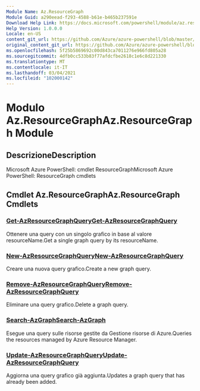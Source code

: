 ```yaml
---
Module Name: Az.ResourceGraph
Module Guid: a290eead-f293-4588-b61e-b465b237591e
Download Help Link: https://docs.microsoft.com/powershell/module/az.resourcegraph
Help Version: 1.0.0.0
Locale: en-US
content_git_url: https://github.com/Azure/azure-powershell/blob/master/src/ResourceGraph/ResourceGraph/help/Az.ResourceGraph.md
original_content_git_url: https://github.com/Azure/azure-powershell/blob/master/src/ResourceGraph/ResourceGraph/help/Az.ResourceGraph.md
ms.openlocfilehash: 5f25b5869692c00d843ca7011276e966fd805a28
ms.sourcegitcommit: 4dfb0cc533b83f77afdcfbe2618c1e6c8d221330
ms.translationtype: MT
ms.contentlocale: it-IT
ms.lasthandoff: 03/04/2021
ms.locfileid: "102000142"
---
```

# <span data-ttu-id="84540-101">Modulo Az.ResourceGraph</span><span class="sxs-lookup"><span data-stu-id="84540-101">Az.ResourceGraph Module</span></span>
## <span data-ttu-id="84540-102">Descrizione</span><span class="sxs-lookup"><span data-stu-id="84540-102">Description</span></span>
<span data-ttu-id="84540-103">Microsoft Azure PowerShell: cmdlet ResourceGraph</span><span class="sxs-lookup"><span data-stu-id="84540-103">Microsoft Azure PowerShell: ResourceGraph cmdlets</span></span>

## <span data-ttu-id="84540-104">Cmdlet Az.ResourceGraph</span><span class="sxs-lookup"><span data-stu-id="84540-104">Az.ResourceGraph Cmdlets</span></span>
### [<span data-ttu-id="84540-105">Get-AzResourceGraphQuery</span><span class="sxs-lookup"><span data-stu-id="84540-105">Get-AzResourceGraphQuery</span></span>](Get-AzResourceGraphQuery.md)
<span data-ttu-id="84540-106">Ottenere una query con un singolo grafico in base al valore resourceName.</span><span class="sxs-lookup"><span data-stu-id="84540-106">Get a single graph query by its resourceName.</span></span>

### [<span data-ttu-id="84540-107">New-AzResourceGraphQuery</span><span class="sxs-lookup"><span data-stu-id="84540-107">New-AzResourceGraphQuery</span></span>](New-AzResourceGraphQuery.md)
<span data-ttu-id="84540-108">Creare una nuova query grafico.</span><span class="sxs-lookup"><span data-stu-id="84540-108">Create a new graph query.</span></span>

### [<span data-ttu-id="84540-109">Remove-AzResourceGraphQuery</span><span class="sxs-lookup"><span data-stu-id="84540-109">Remove-AzResourceGraphQuery</span></span>](Remove-AzResourceGraphQuery.md)
<span data-ttu-id="84540-110">Eliminare una query grafico.</span><span class="sxs-lookup"><span data-stu-id="84540-110">Delete a graph query.</span></span>

### [<span data-ttu-id="84540-111">Search-AzGraph</span><span class="sxs-lookup"><span data-stu-id="84540-111">Search-AzGraph</span></span>](Search-AzGraph.md)
<span data-ttu-id="84540-112">Esegue una query sulle risorse gestite da Gestione risorse di Azure.</span><span class="sxs-lookup"><span data-stu-id="84540-112">Queries the resources managed by Azure Resource Manager.</span></span>

### [<span data-ttu-id="84540-113">Update-AzResourceGraphQuery</span><span class="sxs-lookup"><span data-stu-id="84540-113">Update-AzResourceGraphQuery</span></span>](Update-AzResourceGraphQuery.md)
<span data-ttu-id="84540-114">Aggiorna una query grafico già aggiunta.</span><span class="sxs-lookup"><span data-stu-id="84540-114">Updates a graph query that has already been added.</span></span>

